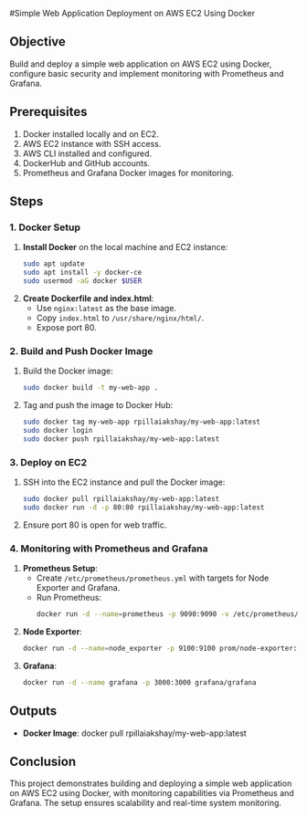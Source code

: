 #Simple Web Application Deployment on AWS EC2 Using Docker

## Objective
Build and deploy a simple web application on AWS EC2 using Docker, configure basic security and implement monitoring with Prometheus and Grafana.

## Prerequisites
1. Docker installed locally and on EC2.
2. AWS EC2 instance with SSH access.
3. AWS CLI installed and configured.
4. DockerHub and GitHub accounts.
5. Prometheus and Grafana Docker images for monitoring.

## Steps

### 1. Docker Setup
1. **Install Docker** on the local machine and EC2 instance:
   ```bash
   sudo apt update
   sudo apt install -y docker-ce
   sudo usermod -aG docker $USER
   ```
2. **Create Dockerfile and index.html**:
   - Use `nginx:latest` as the base image.
   - Copy `index.html` to `/usr/share/nginx/html/`.
   - Expose port 80.

### 2. Build and Push Docker Image
1. Build the Docker image:
   ```bash
   sudo docker build -t my-web-app .
   ```
2. Tag and push the image to Docker Hub:
   ```bash
   sudo docker tag my-web-app rpillaiakshay/my-web-app:latest
   sudo docker login
   sudo docker push rpillaiakshay/my-web-app:latest
   ```

### 3. Deploy on EC2
1. SSH into the EC2 instance and pull the Docker image:
   ```bash
   sudo docker pull rpillaiakshay/my-web-app:latest
   sudo docker run -d -p 80:80 rpillaiakshay/my-web-app:latest
   ```
2. Ensure port 80 is open for web traffic.

### 4. Monitoring with Prometheus and Grafana
1. **Prometheus Setup**:
   - Create `/etc/prometheus/prometheus.yml` with targets for Node Exporter and Grafana.
   - Run Prometheus:
     ```bash
     docker run -d --name=prometheus -p 9090:9090 -v /etc/prometheus/prometheus.yml:/etc/prometheus/prometheus.yml prom/prometheus:latest
     ```
2. **Node Exporter**:
   ```bash
   docker run -d --name=node_exporter -p 9100:9100 prom/node-exporter:latest
   ```
3. **Grafana**:
   ```bash
   docker run -d --name grafana -p 3000:3000 grafana/grafana
   ```

## Outputs
- **Docker Image**: docker pull rpillaiakshay/my-web-app:latest
## Conclusion
This project demonstrates building and deploying a simple web application on AWS EC2 using Docker, with monitoring capabilities via Prometheus and Grafana. The setup ensures scalability and real-time system monitoring.
